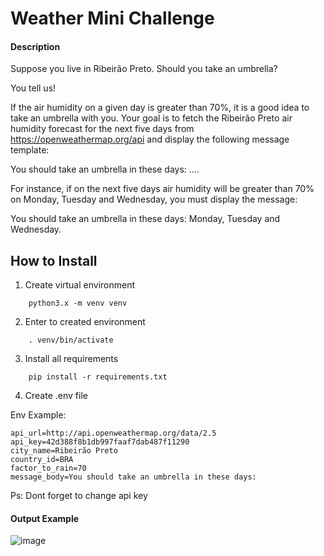 # Weather Mini Challenge
#### Description
Suppose you live in Ribeirão Preto. Should you take an umbrella?

You tell us!

If the air humidity on a given day is greater than 70%, it is a good idea to take an umbrella with you. Your goal is to fetch the Ribeirão Preto air humidity forecast for the next five days from https://openweathermap.org/api and display the following message template:

You should take an umbrella in these days: ....

For instance, if on the next five days air humidity will be greater than 70% on Monday, Tuesday and Wednesday, you must display the message:

You should take an umbrella in these days: Monday, Tuesday and Wednesday.
## How to Install

1. Create virtual environment
```
    python3.x -m venv venv    
```
2. Enter to created environment
```
    . venv/bin/activate
```
3. Install all requirements
```
    pip install -r requirements.txt
```
4. Create .env file 

Env Example: 
```
api_url=http://api.openweathermap.org/data/2.5
api_key=42d388f8b1db997faaf7dab487f11290
city_name=Ribeirão Preto
country_id=BRA
factor_to_rain=70
message_body=You should take an umbrella in these days:
```
Ps: Dont forget to change api key

#### Output Example

![image](https://app.gitkraken.com/api/glo/boards/5dec34ad57c9d3000fc44f65/attachments/5ded5eb4f01b3f000f17d41d)
